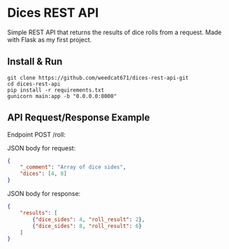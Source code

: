 # Dices REST API

Simple REST API that returns the results of dice rolls from a request. Made with Flask as my first project.

## Install & Run

```
git clone https://github.com/weedcat671/dices-rest-api-git
cd dices-rest-api
pip install -r requirements.txt
gunicorn main:app -b "0.0.0.0:8000"
```

## API Request/Response Example

Endpoint POST /roll:

JSON body for request:

```json
{	
	"_comment": "Array of dice sides",
	"dices": [4, 8]
}
```

JSON body for response:

```json
{
	"results": [
		{"dice_sides": 4, "roll_result": 2},
		{"dice_sides": 8, "roll_result": 6}
	]
}
```

